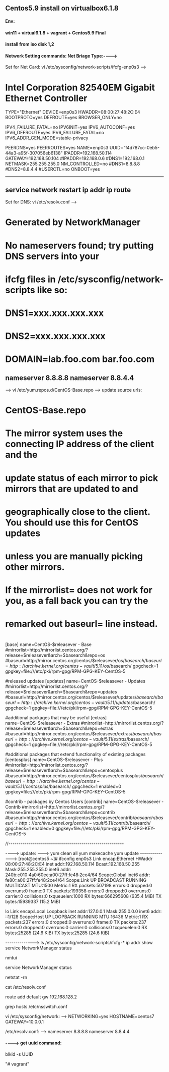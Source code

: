 
## Centos5.9 install on virtualbox6.1.8
#### Env:
####   win11 + virtual6.1.8 + vagrant + Centos5.9 Final
####   install from iso disk 1,2

#### Network Setting commands: Net Briage Type:---->
Set for Net Card:
vi /etc/sysconfig/network-scripts/ifcfg-enp0s3
-->
# Intel Corporation 82540EM Gigabit Ethernet Controller
TYPE="Ethernet"
DEVICE=enp0s3
HWADDR=08:00:27:48:2C:E4
BOOTPROTO=yes
DEFROUTE=yes
BROWSER_ONLY=no

IPV4_FAILURE_FATAL=no
IPV6INIT=yes
IPV6_AUTOCONF=yes
IPV6_DEFROUTE=yes
IPV6_FAILURE_FATAL=no
IPV6_ADDR_GEN_MODE=stable-privacy

PEERDNS=yes
PEERROUTES=yes
NAME=enp0s3
UUID="f4d787cc-0eb5-44a3-a95f-307056eb6138"
IPADDR=192.168.50.114
GATEWAY=192.168.50.104
#IPADDR=192.168.0.6
#DNS1=192.168.0.1
NETMASK=255.255.255.0
NM_CONTROLLED=no
#DNS1=8.8.8.8
#DNS2=8.8.4.4
#USERCTL=no
ONBOOT=yes

---------
service network restart
ip addr
ip route
------------------------------------------------------------
Set for DNS:
vi /etc/resolv.conf
-->
# Generated by NetworkManager

# No nameservers found; try putting DNS servers into your
# ifcfg files in /etc/sysconfig/network-scripts like so:
#
# DNS1=xxx.xxx.xxx.xxx
# DNS2=xxx.xxx.xxx.xxx
# DOMAIN=lab.foo.com bar.foo.com
nameserver 8.8.8.8
nameserver 8.8.4.4
------------------------------------------------------------
-->
vi /etc/yum.repos.d/CentOS-Base.repo
--> update source urls:

# CentOS-Base.repo
#
# The mirror system uses the connecting IP address of the client and the
# update status of each mirror to pick mirrors that are updated to and
# geographically close to the client.  You should use this for CentOS updates
# unless you are manually picking other mirrors.
#
# If the mirrorlist= does not work for you, as a fall back you can try the
# remarked out baseurl= line instead.
#
#
[base]
name=CentOS-$releasever - Base
#mirrorlist=http://mirrorlist.centos.org/?release=$releasever&arch=$basearch&repo=os
#baseurl=http://mirror.centos.org/centos/$releasever/os/$basearch/
baseurl=http://archive.kernel.org/centos-vault/5.11/os/$basearch/
gpgcheck=1
gpgkey=file:///etc/pki/rpm-gpg/RPM-GPG-KEY-CentOS-5

#released updates
[updates]
name=CentOS-$releasever - Updates
#mirrorlist=http://mirrorlist.centos.org/?release=$releasever&arch=$basearch&repo=updates
#baseurl=http://mirror.centos.org/centos/$releasever/updates/$basearch/
baseurl=http://archive.kernel.org/centos-vault/5.11/updates/$basearch/
gpgcheck=1
gpgkey=file:///etc/pki/rpm-gpg/RPM-GPG-KEY-CentOS-5

#additional packages that may be useful
[extras]
name=CentOS-$releasever - Extras
#mirrorlist=http://mirrorlist.centos.org/?release=$releasever&arch=$basearch&repo=extras
#baseurl=http://mirror.centos.org/centos/$releasever/extras/$basearch/
baseurl=http://archive.kernel.org/centos-vault/5.11/extras/$basearch/
gpgcheck=1
gpgkey=file:///etc/pki/rpm-gpg/RPM-GPG-KEY-CentOS-5

#additional packages that extend functionality of existing packages
[centosplus]
name=CentOS-$releasever - Plus
#mirrorlist=http://mirrorlist.centos.org/?release=$releasever&arch=$basearch&repo=centosplus
#baseurl=http://mirror.centos.org/centos/$releasever/centosplus/$basearch/
baseurl=http://archive.kernel.org/centos-vault/5.11/centosplus/$basearch/
gpgcheck=1
enabled=0
gpgkey=file:///etc/pki/rpm-gpg/RPM-GPG-KEY-CentOS-5

#contrib - packages by Centos Users
[contrib]
name=CentOS-$releasever - Contrib
#mirrorlist=http://mirrorlist.centos.org/?release=$releasever&arch=$basearch&repo=contrib
#baseurl=http://mirror.centos.org/centos/$releasever/contrib/$basearch/
baseurl=http://archive.kernel.org/centos-vault/5.11/contrib/$basearch/
gpgcheck=1
enabled=0
gpgkey=file:///etc/pki/rpm-gpg/RPM-GPG-KEY-CentOS-5

//---------------------------------------------------------

----> update: --->
yum clean all
yum makecache
yum update
-------------->
[root@centos5 ~]# ifconfig
enp0s3    Link encap:Ethernet  HWaddr 08:00:27:48:2C:E4
          inet addr:192.168.50.114  Bcast:192.168.50.255  Mask:255.255.255.0
          inet6 addr: 240b:c010:4a0:60ee:a00:27ff:fe48:2ce4/64 Scope:Global
          inet6 addr: fe80::a00:27ff:fe48:2ce4/64 Scope:Link
          UP BROADCAST RUNNING MULTICAST  MTU:1500  Metric:1
          RX packets:507198 errors:0 dropped:0 overruns:0 frame:0
          TX packets:199358 errors:0 dropped:0 overruns:0 carrier:0
          collisions:0 txqueuelen:1000
          RX bytes:666295608 (635.4 MiB)  TX bytes:15939337 (15.2 MiB)

lo        Link encap:Local Loopback
          inet addr:127.0.0.1  Mask:255.0.0.0
          inet6 addr: ::1/128 Scope:Host
          UP LOOPBACK RUNNING  MTU:16436  Metric:1
          RX packets:237 errors:0 dropped:0 overruns:0 frame:0
          TX packets:237 errors:0 dropped:0 overruns:0 carrier:0
          collisions:0 txqueuelen:0
          RX bytes:25285 (24.6 KiB)  TX bytes:25285 (24.6 KiB)

-------------->
ls /etc/sysconfig/network-scripts/ifcfg-*
ip addr show
service NetworkManager status

nmtui

service NetworkManager status

netstat -rn

cat /etc/resolv.conf

route add default gw 192.168.128.2

grep hosts /etc/nsswitch.conf

vi /etc/sysconfig/network:
-->
NETWORKING=yes
HOSTNAME=centos7
GATEWAY=10.0.0.1

/etc/resolv.conf:
-->
nameserver 8.8.8.8
nameserver 8.8.4.4

#### ----> get uuid command:
blkid -s UUID






"# vagrant" 
